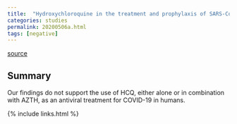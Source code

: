 ```yaml
---
title:  "Hydroxychloroquine in the treatment and prophylaxis of SARS-CoV-2 infection in non-human primates"
categories: studies
permalink: 20200506a.html
tags: [negative]
---
```


[source](https://www.researchsquare.com/article/rs-27223/v1)

## Summary

Our findings do not support the use of HCQ, either alone or in combination with AZTH, as an antiviral treatment for COVID-19 in humans.

{% include links.html %}
